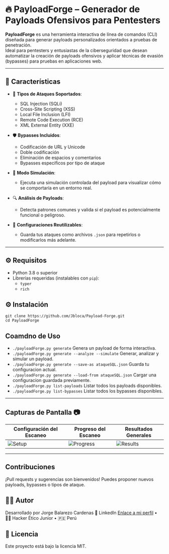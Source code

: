 # 🔥 PayloadForge – Generador de Payloads Ofensivos para Pentesters

**PayloadForge** es una herramienta interactiva de línea de comandos (CLI) diseñada para generar payloads personalizados orientados a pruebas de penetración.  
Ideal para pentesters y entusiastas de la ciberseguridad que desean automatizar la creación de payloads ofensivos y aplicar técnicas de evasión (bypasses) para pruebas en aplicaciones web.

---

## 🚀 Características

- 🎯 **Tipos de Ataques Soportados**:
  - SQL Injection (SQLi)
  - Cross-Site Scripting (XSS)
  - Local File Inclusion (LFI)
  - Remote Code Execution (RCE)
  - XML External Entity (XXE)

- 🛡️ **Bypasses Incluidos**:
  - Codificación de URL y Unicode
  - Doble codificación
  - Eliminación de espacios y comentarios
  - Bypasses específicos por tipo de ataque

- 🧪 **Modo Simulación**:
  - Ejecuta una simulación controlada del payload para visualizar cómo se comportaría en un entorno real.

- 🔍 **Análisis de Payloads**:
  - Detecta patrones comunes y valida si el payload es potencialmente funcional o peligroso.

- 💾 **Configuraciones Reutilizables**:
  - Guarda tus ataques como archivos `.json` para repetirlos o modificarlos más adelante.

---

## ⚙️ Requisitos

- Python 3.8 o superior
- Librerías requeridas (instalables con `pip`):
  - `typer`
  - `rich`

## ⚙️ Instalación
    git clone https://github.com/Jbloca/Payload-Forge.git
    cd PayloadForge
    
## Coamdno de Uso
  * `./payloadForge.py generate` Genera un payload de forma interactiva.
  * `./payloadForge.py generate --analyze --simulate` Generar, analizar y simular un payload.
  * `./payloadForge.py generate --save-as ataqueSQL.json` Guarda tu configuracion actual.
  * `./payloadForge.py generate --load-from ataqueSQL.json` Cargar una configuracion guardada previamente.
  * `./payloadForge.py list-payloads` Listar todos los payloads disponibles.
  * `./payloadForge.py list-bypasses` Listar todos los bypasses disponibles.

---

## Capturas de Pantalla 📷

| Configuración del Escaneo | Progreso del Escaneo | Resultados Generales |
|---------------------------|-----------------------|-----------------------|
| ![Setup](results/screenshots/scan-setup.png) | ![Progress](results/screenshots/scan-progress.png) | ![Results](results/screenshots/scan-results.png) |

---
  
## Contribuciones
  ¡Pull requests y sugerencias son bienvenidos!
  Puedes proponer nuevos payloads, bypasses o tipos de ataque.

## 👨‍💻 Autor
  Desarrollado por Jorge Balarezo Cardenas
🔗 LinkedIn [Enlace a mi perfil](https://www.linkedin.com/in/jorge-balarezo-cardenas/)  • 🧑‍💻 Hacker Ético Junior • 🇵🇪 Perú

## 📄 Licencia
Este proyecto está bajo la licencia MIT.

